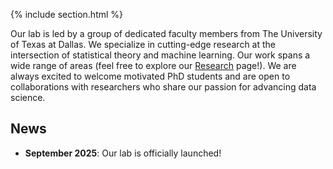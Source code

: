 ---
---





{% include section.html %}


Our lab is led by a group of dedicated faculty members from The University of Texas at Dallas. We specialize in cutting-edge research at the intersection of statistical theory and machine learning. Our work spans a wide range of areas (feel free to explore our [Research](research) page!). We are always excited to welcome motivated PhD students and are open to collaborations with researchers who share our passion for advancing data science.



## News

- **September 2025**: Our lab is officially launched!


